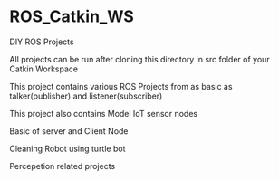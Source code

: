 # ROS_Catkin_WS
DIY ROS Projects

All projects can be run after cloning this directory in src folder of your Catkin Workspace

This project contains various ROS Projects from as basic as talker(publisher) and listener(subscriber)

This project also contains Model IoT sensor nodes

Basic of server and Client Node

Cleaning Robot using turtle bot

Percepetion related projects

